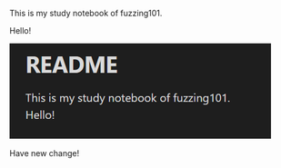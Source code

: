 This is my study notebook of fuzzing101.

Hello!

![](images/Pasted%20image%2020230310212218.png)

Have new change!